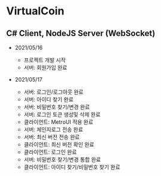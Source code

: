 # VirtualCoin
## C# Client, NodeJS Server (WebSocket)

- 2021/05/16
  - 프로젝트 개발 시작
  - 서버: 회원가입 완료

- 2021/05/17
  - 서버: 로그인/로그아웃 완료
  - 서버: 아이디 찾기 완료
  - 서버: 비밀번호 찾기/변경 완료
  - 서버: 로그인 토큰 생성및 삭제 완료
  - 클라이언트: MetroUI 적용 완료
  - 서버: 체인지로그 전송 완료
  - 서버: 최신 버전 전송 완료
  - 클라이언트: 최신 버전 확인 완료
  - 클라이언트: 로그인 완료
  - 서버: 비밀번호 찾기/변경 통합 완료
  - 클라이언트: 아이디 찾기/비밀번호 찾기 완료